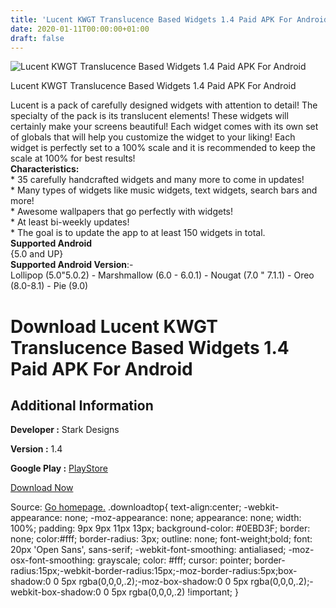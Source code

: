 ```yaml
---
title: 'Lucent KWGT Translucence Based Widgets 1.4 Paid APK For Android'
date: 2020-01-11T00:00:00+01:00
draft: false
---
```


![Lucent KWGT Translucence Based Widgets 1.4 Paid APK For Android](https://i1.wp.com/apkhome.net/wp-content/uploads/2020/01/Lucent-KWGT-Translucence-Based-Widgets-1.4-Paid.png "Lucent KWGT Translucence Based Widgets 1.4 Paid APK For Android")

  

Lucent KWGT Translucence Based Widgets 1.4 Paid APK For Android

Lucent is a pack of carefully designed widgets with attention to detail! The specialty of the pack is its translucent elements! These widgets will certainly make your screens beautiful! Each widget comes with its own set of globals that will help you customize the widget to your liking! Each widget is perfectly set to a 100% scale and it is recommended to keep the scale at 100% for best results!  
**Characteristics:**  
\* 35 carefully handcrafted widgets and many more to come in updates!  
\* Many types of widgets like music widgets, text widgets, search bars and more!  
\* Awesome wallpapers that go perfectly with widgets!  
\* At least bi-weekly updates!  
\* The goal is to update the app to at least 150 widgets in total.  
**Supported Android**  
{5.0 and UP}  
**Supported Android Version**:-  
Lollipop (5.0"5.0.2) - Marshmallow (6.0 - 6.0.1) - Nougat (7.0 " 7.1.1) - Oreo (8.0-8.1) - Pie (9.0)

Download Lucent KWGT Translucence Based Widgets 1.4 Paid APK For Android
========================================================================

Additional Information
----------------------

**Developer :** Stark Designs

**Version :** 1.4

**Google Play :** [PlayStore](https://play.google.com/store/apps/details?id=lucentkwgt.kustom.pack)

  

[Download Now](https://store4app.co/post/lucent-kwgt-translucence-based-widgets-1-4-paid-apk-for-android_1578680472)

  
Source: [Go homepage.](https://store4app.co/post/lucent-kwgt-translucence-based-widgets-1-4-paid-apk-for-android_1578680472) .downloadtop{ text-align:center; -webkit-appearance: none; -moz-appearance: none; appearance: none; width: 100%; padding: 9px 9px 11px 13px; background-color: #0EBD3F; border: none; color:#fff; border-radius: 3px; outline: none; font-weight;bold; font: 20px 'Open Sans', sans-serif; -webkit-font-smoothing: antialiased; -moz-osx-font-smoothing: grayscale; color: #fff; cursor: pointer; border-radius:15px;-webkit-border-radius:15px;-moz-border-radius:5px;box-shadow:0 0 5px rgba(0,0,0,.2);-moz-box-shadow:0 0 5px rgba(0,0,0,.2);-webkit-box-shadow:0 0 5px rgba(0,0,0,.2) !important; }